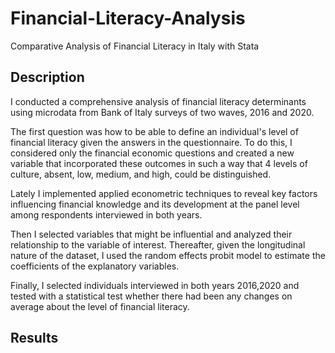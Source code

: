 # Financial-Literacy-Analysis
Comparative Analysis of Financial Literacy in Italy with Stata

## Description
I conducted a comprehensive analysis of financial literacy determinants using microdata from Bank of Italy surveys of
two waves, 2016 and 2020. 

The first question was how to be able to define an individual's level of financial literacy given the answers in the questionnaire. 
To do this, I considered only the financial economic questions and created a new variable that incorporated these outcomes in such a way that 4 levels of culture, absent, low, medium, and high, could be distinguished.


Lately I implemented applied econometric techniques to reveal key
factors influencing financial knowledge and its development at the panel level among respondents
interviewed in both years.

Then I selected variables that might be influential and analyzed their relationship to the variable of interest. 
Thereafter, given the longitudinal nature of the dataset, I used the random effects probit model to estimate the coefficients of the explanatory variables.

Finally, I selected individuals interviewed in both years 2016,2020 and tested with a statistical test whether there had been any changes on average about the level of financial literacy.

## Results

